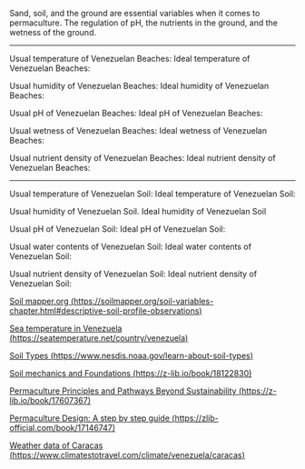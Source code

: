 Sand, soil, and the ground are essential variables when it comes to permaculture. The regulation of pH, the nutrients in the ground, and the wetness of the ground. 

---

Usual temperature of Venezuelan Beaches: 
Ideal temperature of Venezuelan Beaches: 

Usual humidity of Venezuelan Beaches:
Ideal humidity of Venezuelan Beaches:

Usual pH of Venezuelan Beaches:
Ideal pH of Venezuelan Beaches:

Usual wetness of Venezuelan Beaches:
Ideal wetness of Venezuelan Beaches:

Usual nutrient density of Venezuelan Beaches:
Ideal nutrient density of Venezuelan Beaches:

---

Usual temperature of Venezuelan Soil:
Ideal temperature of Venezuelan Soil:

Usual humidity of Venezuelan Soil.
Ideal humidity of Venezuelan Soil

Usual pH of Venezuelan Soil:
Ideal pH of Venezuelan Soil:

Usual water contents of Venezuelan Soil:
Ideal water contents of Venezuelan Soil:

Usual nutrient density of Venezuelan Soil:
Ideal nutrient density of Venezuelan Soil:

[Soil mapper.org (https://soilmapper.org/soil-variables-chapter.html#descriptive-soil-profile-observations)](https://soilmapper.org/soil-variables-chapter.html#descriptive-soil-profile-observations)

[Sea temperature in Venezuela (https://seatemperature.net/country/venezuela)](https://seatemperature.net/country/venezuela)

[Soil Types (https://www.nesdis.noaa.gov/learn-about-soil-types)](https://www.nesdis.noaa.gov/learn-about-soil-types)

[Soil mechanics and Foundations (https://z-lib.io/book/18122830)](https://z-lib.io/book/18122830)

[Permaculture Principles and Pathways Beyond Sustainability (https://z-lib.io/book/17607367)](https://z-lib.io/book/17607367)

[Permaculture Design: A step by step guide (https://zlib-official.com/book/17146747)](https://zlib-official.com/book/17146747)

[Weather data of Caracas (https://www.climatestotravel.com/climate/venezuela/caracas)](https://www.climatestotravel.com/climate/venezuela/caracas)